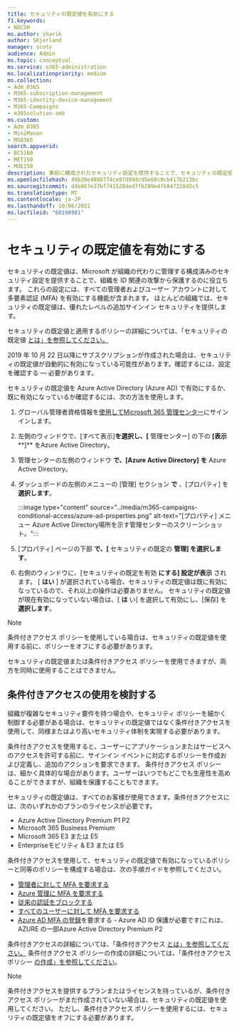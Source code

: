 ```yaml
---
title: セキュリティの既定値を有効にする
f1.keywords:
- NOCSH
ms.author: sharik
author: SKjerland
manager: scotv
audience: Admin
ms.topic: conceptual
ms.service: o365-administration
ms.localizationpriority: medium
ms.collection:
- Adm_O365
- M365-subscription-management
- M365-identity-device-management
- M365-Campaigns
- m365solution-smb
ms.custom:
- Adm_O365
- MiniMaven
- MSB365
search.appverid:
- BCS160
- MET150
- MOE150
description: 事前に構成されたセキュリティ設定を提供することで、セキュリティの既定値が ID 関連の攻撃から組織を保護する方法について学習します。
ms.openlocfilehash: 49b20e4880774ce97d99dc95e60c0cb417b213bc
ms.sourcegitcommit: d4b867e37bf741528ded7fb289e4f6847228d2c5
ms.translationtype: MT
ms.contentlocale: ja-JP
ms.lasthandoff: 10/06/2021
ms.locfileid: "60198981"
---
```

# <a name="turn-on-security-defaults"></a>セキュリティの既定値を有効にする

セキュリティの既定値は、Microsoft が組織の代わりに管理する構成済みのセキュリティ設定を提供することで、組織を ID 関連の攻撃から保護するのに役立ちます。 これらの設定には、すべての管理者およびユーザー アカウントに対して多要素認証 (MFA) を有効にする機能が含まれます。 ほとんどの組織では、セキュリティの既定値は、優れたレベルの追加サインイン セキュリティを提供します。

セキュリティの既定値と適用するポリシーの詳細については、「セキュリティの既定値 [とは」を参照してください。](/azure/active-directory/fundamentals/concept-fundamentals-security-defaults)

2019 年 10 月 22 日以降にサブスクリプションが作成された場合は、セキュリティの既定値が自動的に有効になっている可能性があります。確認するには、設定を確認する &mdash; 必要があります。

セキュリティの既定値を Azure Active Directory (Azure AD) で有効にするか、既に有効になっているか確認するには、次の方法を使用します。

1. グローバル管理者資格情報を<a href="https://go.microsoft.com/fwlink/p/?linkid=2024339" target="_blank">使用してMicrosoft 365 管理センター</a>にサインインします。

2. 左側のウィンドウで、[すべて表示]**を選択し、[** 管理センター] の下の **[表示****]** をAzure Active Directory。

3. 管理センターの左側のウィンドウ **で、[Azure Active Directory]** **を** Azure Active Directory。

4. ダッシュボードの左側のメニューの [管理] セクション **で** 、[プロパティ] を **選択します**。

    :::image type="content" source="../media/m365-campaigns-conditional-access/azure-ad-properties.png" alt-text="[プロパティ] メニュー Azure Active Directory場所を示す管理センターのスクリーンショット。":::

5. [プロパティ] ページの下部 **で、[** セキュリティの既定の **管理] を選択します**。

6. 右側のウィンドウに、[セキュリティの既定を有効 **にする] 設定が表示** されます。 [ **はい** ] が選択されている場合、セキュリティの既定値は既に有効になっているので、それ以上の操作は必要ありません。 セキュリティの既定値が現在有効になっていない場合は、[ **は** い] を選択して有効にし、[保存] を **選択します**。

> [!NOTE]
> 条件付きアクセス ポリシーを使用している場合は、セキュリティの既定値を使用する前に、ポリシーをオフにする必要があります。
>
> セキュリティの既定値または条件付きアクセス ポリシーを使用できますが、両方を同時に使用することはできません。

## <a name="consider-using-conditional-access"></a>条件付きアクセスの使用を検討する

組織が複雑なセキュリティ要件を持つ場合や、セキュリティ ポリシーを細かく制御する必要がある場合は、セキュリティの既定値ではなく条件付きアクセスを使用して、同様またはより高いセキュリティ体制を実現する必要があります。 

条件付きアクセスを使用すると、ユーザーにアプリケーションまたはサービスへのアクセスを許可する前に、サインイン イベントに対応するポリシーを作成および定義し、追加のアクションを要求できます。 条件付きアクセス ポリシーは、細かく具体的な場合があります。ユーザーはいつでもどこでも生産性を高めることができますが、組織を保護することもできます。

セキュリティの既定値は、すべてのお客様が使用できます。条件付きアクセスには、次のいずれかのプランのライセンスが必要です。

- Azure Active Directory Premium P1 P2
- Microsoft 365 Business Premium
- Microsoft 365 E3 または E5
- Enterpriseモビリティ & E3 または E5

条件付きアクセスを使用して、セキュリティの既定値で有効になっているポリシーと同等のポリシーを構成する場合は、次の手順ガイドを参照してください。

- [管理者に対して MFA を要求する](/azure/active-directory/conditional-access/howto-conditional-access-policy-admin-mfa)
- [Azure 管理に MFA を要求する](/azure/active-directory/conditional-access/howto-conditional-access-policy-azure-management)
- [従来の認証をブロックする](/azure/active-directory/conditional-access/howto-conditional-access-policy-block-legacy)
- [すべてのユーザーに対して MFA を要求する](/azure/active-directory/conditional-access/howto-conditional-access-policy-all-users-mfa)
- [Azure AD MFA の登録](/azure/active-directory/identity-protection/howto-identity-protection-configure-mfa-policy)を要求する - Azure AD ID 保護が必要です(これは、AZURE の一部Azure Active Directory Premium P2

条件付きアクセスの詳細については、「条件付きアクセス [とは」を参照してください。](/azure/active-directory/conditional-access/overview) 条件付きアクセス ポリシーの作成の詳細については、「条件付きアクセス ポリシー [の作成」を参照してください](/azure/active-directory/authentication/tutorial-enable-azure-mfa#create-a-conditional-access-policy)。

> [!NOTE]
> 条件付きアクセスを提供するプランまたはライセンスを持っているが、条件付きアクセス ポリシーがまだ作成されていない場合は、セキュリティの既定値を使用してください。 ただし、条件付きアクセス ポリシーを使用するには、セキュリティの既定値をオフにする必要があります。
